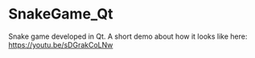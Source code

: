 # SnakeGame_Qt
Snake game developed in Qt.
A short demo about how it looks like here:
https://youtu.be/sDGrakCoLNw
